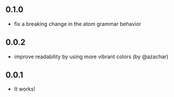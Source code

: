 ## 0.1.0

* fix a breaking change in the atom grammar behavior

## 0.0.2

* improve readability by using more vibrant colors (by @azachar)

## 0.0.1

* It works!
